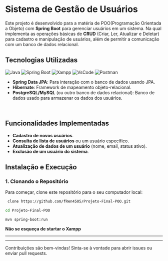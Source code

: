 # **Sistema de Gestão de Usuários**

Este projeto é desenvolvido para a matéria de POO(Programação Orientada a Objeto) com **Spring Boot** para gerenciar usuários em um sistema. 
Na qual implementa as operações básicas de **CRUD** (Criar, Ler, Atualizar e Deletar) para cadastro e manipulação de usuários, além de permitir a comunicação com um banco de dados relacional.

## **Tecnologias Utilizadas**

![Java](https://img.shields.io/badge/Java-000?style=for-the-badge&logo=java) 
![Spring Boot](https://img.shields.io/badge/Spring_Boot-6DB33F?style=for-the-badge&logo=spring-boot&logoColor=white)
  ![Xampp](https://img.shields.io/badge/Xampp-F37623?style=for-the-badge&logo=xampp&logoColor=white)
  ![VsCode](https://img.shields.io/badge/Visual_Studio_Code-0078D4?style=for-the-badge&logo=visual%20studio%20code&logoColor=white)
  ![Postman](https://img.shields.io/badge/Postman-FF6C37?style=for-the-badge&logo=Postman&logoColor=white)
<br/>
- **Spring Data JPA**: Para interação com o banco de dados usando JPA.
- **Hibernate**: Framework de mapeamento objeto-relacional.
- **PostgreSQL/MySQL** (ou outro banco de dados relacional): Banco de dados usado para armazenar os dados dos usuários. <br/>

<br/>

## **Funcionalidades Implementadas**

- **Cadastro de novos usuários**.
- **Consulta de lista de usuários** ou um usuário específico.
- **Atualização de dados de um usuário** (nome, email, status ativo).
- **Exclusão de um usuário do sistema**.

## **Instalação e Execução**

### 1. Clonando o Repositório

Para começar, clone este repositório para o seu computador local:

```bash
 clone https://github.com/fRen4505/Projeto-Final-POO.git
````
```bash
cd Projeto-Final-POO
````
````
mvn spring-boot:run
````
**Não se esqueça de startar o Xampp**

<hr>

<hr>
Contribuições são bem-vindas! Sinta-se à vontade para abrir issues ou enviar pull requests.